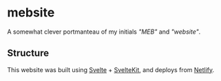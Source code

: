 # mebsite

A somewhat clever portmanteau of my initials _"MEB"_ and _"website"_.

## Structure

This website was built using [Svelte](https://svelte.dev) + [SvelteKit](https://kit.svelte.dev), and deploys from [Netlify](https://netlify.com).
